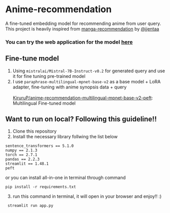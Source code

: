 # Anime-recommendation
A fine-tuned embedding model for recommending anime from user query.\
This project is heavily inspired from [manga-recommendation](https://github.com/jjentaa/manga-recommendation) by [@jjentaa](https://github.com/jjentaa)

### You can try the web application for the model [here](https://anime-recommendation-ebx77y4id4svvfdamd7uq3.streamlit.app/)
## Fine-tune model
1. Using `mistralai/Mistral-7B-Instruct-v0.2` for generated query and use it for fine tuning pre-trained model
2. I use `paraphrase-multilingual-mpnet-base-v2` as a base model + LoRA adapter, fine-tuning with anime synopsis data + query\
   \
[KiruruP/anime-recommendation-multilingual-mpnet-base-v2-peft](https://huggingface.co/KiruruP/anime-recommendation-multilingual-mpnet-base-v2-peft): Multilingual Fine-tuned model

## Want to run on local? Following this guideline!!
1. Clone this repository
2. Install the necessary library follwing the list below 
```
sentence_transformers == 5.1.0
numpy == 2.1.3
torch == 2.7.1
pandas == 2.2.3
streamlit == 1.48.1
peft
```
or you can install all-in-one in terminal through command 
```
pip install -r requirements.txt
```
3. run this command in terminal, it will open in your browser and enjoy!! :)
```
 streamlit run app.py
```
